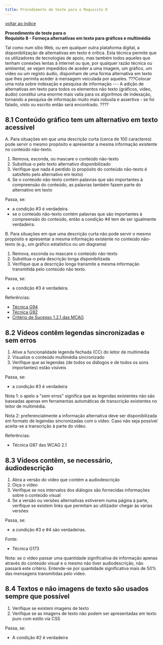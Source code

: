 ```yaml
---
title: Procedimento de teste para o Requisito 8 
---
```


[voltar ao índice](index.md)

**Procedimento de teste para o**<br>**Requisito 8 - Forneça alternativas em texto para gráficos e multimédia**

Tal como num sítio Web, ou em qualquer outra plataforma digital, a disponibilização de alternativas em texto é crítica. Esta técnica permite que os utilizadores de tecnologias de apoio, mas também todos aqueles que tenham conexões lentas à Internet ou que, por qualquer razão técnica ou ambiental, se vejam impedidos de aceder a uma imagem, um gráfico, um vídeo ou um registo áudio, disponham de uma forma alternativa em texto que lhes permita aceder à mensagem veiculada por aqueles.
???Colocar uma nota sobre indexação e pesquisa de informação --- A adição de alternativas em texto para todos os elementos não texto (gráficos, vídeo, áudio) constitui uma enorme mais valia para os algoritmos de indexação, tornando a pesquisa de informação muito mais robusta e assertiva - se foi falado, visto ou escrito então será encontrado. ????

## 8.1 Conteúdo gráfico tem um alternativo em texto acessível

A. Para situações em que uma descrição curta (cerca de 100 caracteres) pode servir o mesmo propósito e apresentar a mesma informação existente no conteúdo não-texto.

1. Remova, esconda, ou mascare o conteúdo não-texto
2. Substitua-o pelo texto alternativo disponibilizado
3. Verifique que nada é perdido (o propósito do conteúdo não-texto é satisfeito pelo alternativo em texto)
4. Se o conteúdo não-texto contém palavras que são importantes à compreensão do conteúdo, as palavras também fazem parte do alternativo em texto

Passa, se:

- a condição #3 é verdadeira.
- se o conteúdo não-texto contém palavras que são importantes à compreensão do conteúdo, então a condição #4 tem de ser igualmente verdadeira.

B. Para situações em que uma descrição curta não pode servir o mesmo propósito e apresentar a mesma informação existente no conteúdo não-texto (e.g., um gráfico estatístico ou um diagrama)

1. Remova, esconda ou mascare o conteúdo não-texto
2. Substitua-o pela descrição longa disponibilizada
3. Verifique que a descrição longa transmite a mesma informação transmitida pelo conteúdo não texto.

Passa, se:

- a condição #3 é verdadeira.

Referências:

- [Técnica G94](https://www.w3.org/WAI/WCAG21/Techniques/general/G94)
- [Técnica G92](https://www.w3.org/WAI/WCAG21/Techniques/general/G94)
- [Critério de Sucesso 1.2.1 das MCAG](https://getevinced.github.io/mcag/#static-media-alternatives)

## 8.2 Vídeos contêm legendas sincronizadas e sem erros


1. Ative a funcionalidade legenda fechada (CC) do leitor de multimédia
2. Visualize o conteúdo multimédia sincronizado
3. Verifique que as legendas (de todos os diálogos e de todos os sons importantes) estão visíveis

Passa, se:

- a condição #3 é verdadeira

Nota 1: o apelo a "sem erros" significa que as legendas existentes não são baseadas apenas em ferramentas automáticas de transcrição existentes no leitor de multimédia.

Nota 2: preferencialmente a informação alternativa deve ser disponibilizada em formato de legendas sincronizadas com o vídeo. Caso não seja possível aceita-se a transcrição à parte do vídeo.

Referências:

- Técnica G87 das WCAG 2.1


## 8.3 Vídeos contêm, se necessário, áudiodescrição

1. Abra a versão do vídeo que contém a audiodescrição
2. Oiça o vídeo
3. Verifique se nos intervalos dos diálogos são fornecidas informações sobre o conteúdo visual
4. Se a versão ou versões alternativas estiverem numa página à parte, verifique se existem links que permitam ao utilizador chegar às várias versões 

Passa, se:

- a condição #3 e #4 são verdadeiras.

Fonte:

- Técnica G173

Nota: se o vídeo passar uma quantidade significativa de informação apenas através do conteúdo visual e o mesmo não tiver audiodescrição, não passará este critério. Entende-se por quantidade significativa mais de 50% das mensagens transmitidas pelo vídeo. 

## 8.4 Textos e não imagens de texto são usados sempre que possível

1. Verifique se existem imagens de texto
2. Verifique se as imagens de texto não podem ser apresentadas em texto puro com estilo via CSS 

Passa, se:

- A condição #2 é verdadeira

